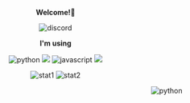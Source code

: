 <p align="center"> <b> Welcome!🤗 </b> </p>

<p align="center"> <img alt="discord" src="https://discord.c99.nl/widget/theme-4/902097220306878496.png"> </p>

<p align="center"> <b> I'm using </b> </p>
<p align="center"> <img alt="python" src="https://img.shields.io/badge/Python-3776AB.svg?&style=for-the-badge&logo=Python&logoColor=white"/> <img src="https://img.shields.io/badge/C-000000?style=for-the-badge&logo=C&logoColor=white"> <img 
alt="javascript" src="https://img.shields.io/badge/Javascirpt-F7DF1E.svg?&style=for-the-badge&logo=JavaScript&logoColor=white"/>  <img src="https://t.ly/Sx7AJ"> </p>

<p align="center"> <img alt="stat1" src="https://github-readme-stats.vercel.app/api?username=minjaegt&show_icons=true&theme=radical"> <img alt="stat2" src="https://github-readme-stats.vercel.app/api/top-langs/?username=minjaegt&layout=compact&theme=radical"/> </p>

	
<p align="end"> <img alt="python" src="https://hits.seeyoufarm.com/api/count/incr/badge.svg?url=https%3A%2F%2Fgithub.com%2Fminjaegt&count_bg=%23831212&title_bg=%23555555&icon=&icon_color=%23660000&title=Hits&edge_flat=false"/> </p>
	
<!--
**Munji-Kim/Munji-Kim** is a ✨ _special_ ✨ repository because its `README.md` (this file) appears on your GitHub profile.

Here are some ideas to get you started:

- 🔭 I’m currently working on ...
- 🌱 I’m currently learning ...
- 👯 I’m looking to collaborate on ...
- 🤔 I’m looking for help with ...
- 💬 Ask me about ...
- 📫 How to reach me: ...
- 😄 Pronouns: ...
- ⚡ Fun fact: ...
-->
